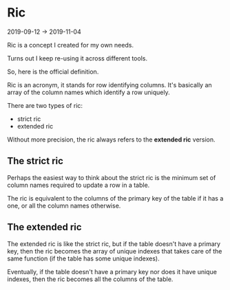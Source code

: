 Ric
=========
2019-09-12 -> 2019-11-04


Ric is a concept I created for my own needs.

Turns out I keep re-using it across different tools.

So, here is the official definition.




Ric is an acronym, it stands for row identifying columns.
It's basically an array of the column names which identify a row uniquely.


There are two types of ric:

- strict ric
- extended ric 


Without more precision, the ric always refers to the **extended ric** version.


The strict ric 
---------------

Perhaps the easiest way to think about the strict ric is the minimum set of column names required to update a row in a table.

The ric is equivalent to the columns of the primary key of the table if it has a one,
or all the column names otherwise.



The extended ric
---------------

The extended ric is like the strict ric, but if the table doesn't have a primary key, then the ric becomes the array of unique indexes that takes care
of the same function (if the table has some unique indexes).

Eventually, if the table doesn't have a primary key nor does it have unique indexes, then the ric becomes all the columns of the table.


